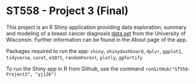 # ST558 - Project 3 (Final)

This project is an R Shiny application providing data exploration, summary and modeling of a breast cancer diagnosis [data set](https://archive.ics.uci.edu/ml/datasets/Breast+Cancer+Wisconsin+%28Diagnostic%29) from the University of Wisconsin. Further information can be found in the About page of the app.

Packages required to run the app: `shiny`, `shinydashboard`, `dplyr`, `ggplot2`, `tidyverse`, `caret`, `e1071`, `randomForest`, `plotly`, `ggfortify`

To run the Shiny app in R from Github, use the command `runGitHub("ST558-Project3", "yji26")`


